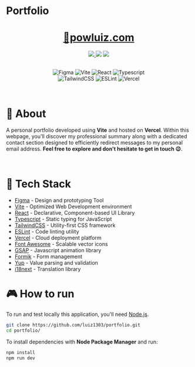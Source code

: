 # Portfolio

<h1 align="center">
 <a href="http://powluiz.com/">🔗powluiz.com</a>
</h1>

<div align="center">
  <a href="https://choosealicense.com/licenses/mit/">
    <img src="https://img.shields.io/badge/License-MIT-brightgreen?style=for-the-badge"/ >
  </a>
  <img src="https://img.shields.io/github/repo-size/luiz1303/portfolio?style=for-the-badge" />
  <!-- <img src="https://img.shields.io/github/stars/luiz1303/portfolio?style=for-the-badge" /> -->
  <img src="https://img.shields.io/github/last-commit/luiz1303/portfolio?style=for-the-badge" />
</div>

<br>

<p align="center">
<img alt="Figma" src="https://img.shields.io/badge/figma-FF3361.svg?style=for-the-badge&logo=figma&logoColor=white">
<img alt="Vite" src="https://img.shields.io/badge/Vite-B73BFE?style=for-the-badge&logo=vite&logoColor=FFD62E">
<img alt="React" src="https://img.shields.io/badge/React-20232A?style=for-the-badge&logo=react&logoColor=61DAFB">
<img alt="Typescript" src="https://img.shields.io/badge/TypeScript-007ACC?style=for-the-badge&logo=typescript&logoColor=white">
<br>
<img alt="TailwindCSS" src="https://img.shields.io/badge/Tailwind_CSS-38B2AC?style=for-the-badge&logo=tailwind-css&logoColor=white">
<img alt="ESLint" src="https://img.shields.io/badge/eslint-3A33D1?style=for-the-badge&logo=eslint&logoColor=white">
<img alt="Vercel" src="https://img.shields.io/badge/Vercel-000000?style=for-the-badge&logo=vercel&logoColor=white">
</p>
<br>

# 📕 About

A personal portfolio developed using **Vite** and hosted on **Vercel**. Within this webpage, you'll discover my professional summary along with a dedicated contact section designed to efficiently redirect messages to my personal email address. **Feel free to explore and don't hesitate to get in touch 😉**.

<br>

# 🔧 Tech Stack

- <a href="https://www.figma.com">Figma</a> - Design and prototyping Tool
- <a href="https://vitejs.dev/">Vite</a> - Optimized Web Development environment
- <a href="https://react.dev/">React</a> - Declarative, Component-based UI Library
- <a href="https://www.typescriptlang.org/">Typescript</a> - Static typing for JavaScript
- <a href="https://tailwindcss.com/">TailwindCSS</a> - Utility-first CSS framework
- <a href="https://eslint.org/">ESLint</a> - Code linting utility
- <a href="https://vercel.com">Vercel</a> - Cloud deployment platform
- <a href="https://fontawesome.com/">Font Awesome</a> - Scalable vector icons
- <a href="https://gsap.com/">GSAP</a> - Javascript animation library
- <a href="https://formik.org/">Formik</a> - Form management
- <a href="https://github.com/jquense/yup">Yup</a> - Value parsing and validation
- <a href="https://www.i18next.com/">i18next</a> - Translation library
  <br>

# 🎮 How to run

To run and test locally this application, you'll need <a href="https://nodejs.org/en">Node.js</a>.

```bash
git clone https://github.com/luiz1303/portfolio.git
cd portfolio/
```

To install dependencies with **Node Package Manager** and run:

```bash
npm install
npm run dev
```
